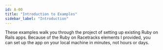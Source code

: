 ```yaml
---
id: A-00
title: "Introduction to Examples"
sidebar_label: "Introduction"
---
```


These examples walk you through the project of setting up existing Ruby on Rails apps.  Because of the Ruby on Racetracks elements I provided, you can set up the app on your local machine in minutes, not hours or days.
